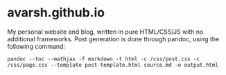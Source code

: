 # avarsh.github.io

My personal website and blog, written in pure HTML/CSS/JS with no additional frameworks.
Post generation is done through pandoc, using the following command:
```
pandoc --toc --mathjax -f markdown -t html -c /css/post.css -c /css/page.css --template post-template.html source.md -o output.html
```